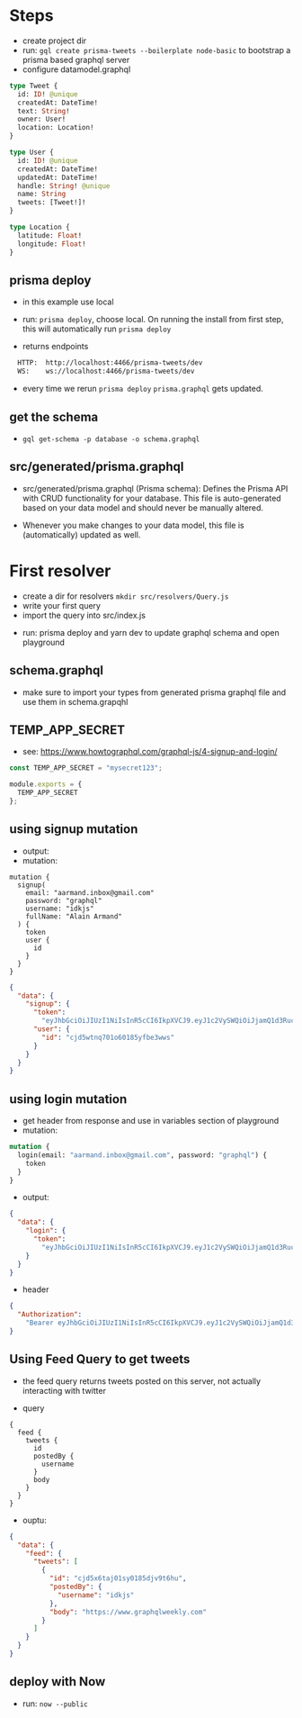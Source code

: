 # Steps

* create project dir
* run: `gql create prisma-tweets --boilerplate node-basic` to bootstrap a prisma based graphql server
* configure datamodel.graphql

```graphql
type Tweet {
  id: ID! @unique
  createdAt: DateTime!
  text: String!
  owner: User!
  location: Location!
}

type User {
  id: ID! @unique
  createdAt: DateTime!
  updatedAt: DateTime!
  handle: String! @unique
  name: String
  tweets: [Tweet!]!
}

type Location {
  latitude: Float!
  longitude: Float!
}
```

## prisma deploy

* in this example use local
* run: `prisma deploy`, choose local. On running the install from first step, this will automatically run `prisma deploy`

* returns endpoints

```sh
  HTTP:  http://localhost:4466/prisma-tweets/dev
  WS:    ws://localhost:4466/prisma-tweets/dev
```

* every time we rerun `prisma deploy` `prisma.graphql` gets updated.

## get the schema

* `gql get-schema -p database -o schema.graphql`

## src/generated/prisma.graphql

* src/generated/prisma.graphql (Prisma schema): Defines the Prisma API with CRUD functionality for your database. This file is auto-generated based on your data model and should never be manually altered.

* Whenever you make changes to your data model, this file is (automatically) updated as well.

# First resolver

* create a dir for resolvers `mkdir src/resolvers/Query.js`
* write your first query
* import the query into src/index.js

- run: prisma deploy and yarn dev to update graphql schema and open playground

## schema.graphql

* make sure to import your types from generated prisma graphql file and use them in schema.grapqhl

## TEMP_APP_SECRET

* see: https://www.howtographql.com/graphql-js/4-signup-and-login/

```js
const TEMP_APP_SECRET = "mysecret123";

module.exports = {
  TEMP_APP_SECRET
};
```

## using signup mutation

* output:
* mutation:

```gql
mutation {
  signup(
    email: "aarmand.inbox@gmail.com"
    password: "graphql"
    username: "idkjs"
    fullName: "Alain Armand"
  ) {
    token
    user {
      id
    }
  }
}
```

```json
{
  "data": {
    "signup": {
      "token":
        "eyJhbGciOiJIUzI1NiIsInR5cCI6IkpXVCJ9.eyJ1c2VySWQiOiJjamQ1d3RucTcwMW82MDE4NXlmYmUzd3dzIiwiaWF0IjoxNTE3NTc0NzQ4fQ.i5rDF7omlnqtWYq6HQLPKwkLqWF6R_kG2OgHY-VNm_Q",
      "user": {
        "id": "cjd5wtnq701o60185yfbe3wws"
      }
    }
  }
}
```

## using login mutation

* get header from response and use in variables section of playground
* mutation:

```graphql
mutation {
  login(email: "aarmand.inbox@gmail.com", password: "graphql") {
    token
  }
}
```

* output:

```json
{
  "data": {
    "login": {
      "token":
        "eyJhbGciOiJIUzI1NiIsInR5cCI6IkpXVCJ9.eyJ1c2VySWQiOiJjamQ1d3RucTcwMW82MDE4NXlmYmUzd3dzIiwiaWF0IjoxNTE3NTc1MTE3fQ.a7CHdRbLOBOwbB1DvTpk-liUn8xKBjFRTPWS4hBcMT0"
    }
  }
}
```

* header

```json
{
  "Authorization":
    "Bearer eyJhbGciOiJIUzI1NiIsInR5cCI6IkpXVCJ9.eyJ1c2VySWQiOiJjamQ1d3RucTcwMW82MDE4NXlmYmUzd3dzIiwiaWF0IjoxNTE3NTc1MTE3fQ.a7CHdRbLOBOwbB1DvTpk-liUn8xKBjFRTPWS4hBcMT0"
}
```

## Using Feed Query to get tweets

* the feed query returns tweets posted on this server, not actually interacting with twitter

* query

```gql
{
  feed {
    tweets {
      id
      postedBy {
        username
      }
      body
    }
  }
}
```

* ouptu:

```json
{
  "data": {
    "feed": {
      "tweets": [
        {
          "id": "cjd5x6taj01sy0185djv9t6hu",
          "postedBy": {
            "username": "idkjs"
          },
          "body": "https://www.graphqlweekly.com"
        }
      ]
    }
  }
}
```

## deploy with Now

* run: `now --public`
